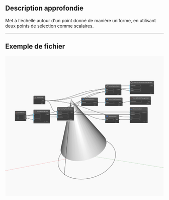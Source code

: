 ## Description approfondie
Met à l'échelle autour d'un point donné de manière uniforme, en utilisant deux points de sélection comme scalaires.
___
## Exemple de fichier

![Scale (basePoint, from, to)](./Autodesk.DesignScript.Geometry.Geometry.Scale(basePoint,%20from,%20to)_img.jpg)

